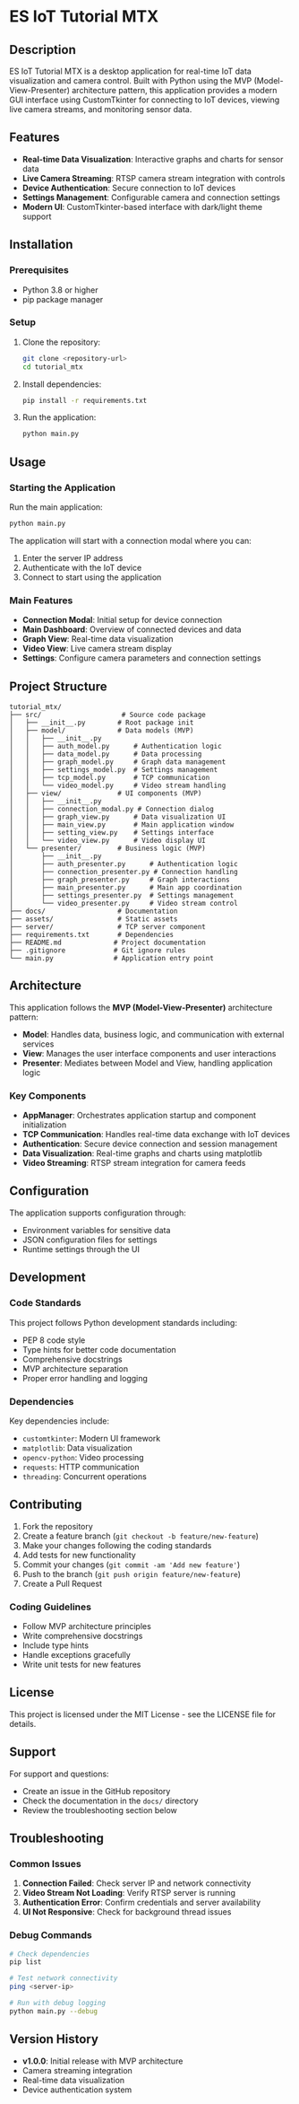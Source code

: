 # ES IoT Tutorial MTX

## Description

ES IoT Tutorial MTX is a desktop application for real-time IoT data visualization and camera control. Built with Python using the MVP (Model-View-Presenter) architecture pattern, this application provides a modern GUI interface using CustomTkinter for connecting to IoT devices, viewing live camera streams, and monitoring sensor data.

## Features

- **Real-time Data Visualization**: Interactive graphs and charts for sensor data
- **Live Camera Streaming**: RTSP camera stream integration with controls
- **Device Authentication**: Secure connection to IoT devices
- **Settings Management**: Configurable camera and connection settings
- **Modern UI**: CustomTkinter-based interface with dark/light theme support

## Installation

### Prerequisites

- Python 3.8 or higher
- pip package manager

### Setup

1. Clone the repository:
   ```bash
   git clone <repository-url>
   cd tutorial_mtx
   ```

2. Install dependencies:
   ```bash
   pip install -r requirements.txt
   ```

3. Run the application:
   ```bash
   python main.py
   ```

## Usage

### Starting the Application

Run the main application:
```bash
python main.py
```

The application will start with a connection modal where you can:
1. Enter the server IP address
2. Authenticate with the IoT device
3. Connect to start using the application

### Main Features

- **Connection Modal**: Initial setup for device connection
- **Main Dashboard**: Overview of connected devices and data
- **Graph View**: Real-time data visualization
- **Video View**: Live camera stream display
- **Settings**: Configure camera parameters and connection settings

## Project Structure

```
tutorial_mtx/
├── src/                    # Source code package
│   ├── __init__.py        # Root package init
│   ├── model/             # Data models (MVP)
│   │   ├── __init__.py
│   │   ├── auth_model.py      # Authentication logic
│   │   ├── data_model.py      # Data processing
│   │   ├── graph_model.py     # Graph data management
│   │   ├── settings_model.py  # Settings management
│   │   ├── tcp_model.py       # TCP communication
│   │   └── video_model.py     # Video stream handling
│   ├── view/              # UI components (MVP)
│   │   ├── __init__.py
│   │   ├── connection_modal.py # Connection dialog
│   │   ├── graph_view.py      # Data visualization UI
│   │   ├── main_view.py       # Main application window
│   │   ├── setting_view.py    # Settings interface
│   │   └── video_view.py      # Video display UI
│   └── presenter/         # Business logic (MVP)
│       ├── __init__.py
│       ├── auth_presenter.py      # Authentication logic
│       ├── connection_presenter.py # Connection handling
│       ├── graph_presenter.py     # Graph interactions
│       ├── main_presenter.py      # Main app coordination
│       ├── settings_presenter.py  # Settings management
│       └── video_presenter.py     # Video stream control
├── docs/                  # Documentation
├── assets/                # Static assets
├── server/                # TCP server component
├── requirements.txt       # Dependencies
├── README.md             # Project documentation
├── .gitignore            # Git ignore rules
└── main.py               # Application entry point
```

## Architecture

This application follows the **MVP (Model-View-Presenter)** architecture pattern:

- **Model**: Handles data, business logic, and communication with external services
- **View**: Manages the user interface components and user interactions
- **Presenter**: Mediates between Model and View, handling application logic

### Key Components

- **AppManager**: Orchestrates application startup and component initialization
- **TCP Communication**: Handles real-time data exchange with IoT devices
- **Authentication**: Secure device connection and session management
- **Data Visualization**: Real-time graphs and charts using matplotlib
- **Video Streaming**: RTSP stream integration for camera feeds

## Configuration

The application supports configuration through:

- Environment variables for sensitive data
- JSON configuration files for settings
- Runtime settings through the UI

## Development

### Code Standards

This project follows Python development standards including:

- PEP 8 code style
- Type hints for better code documentation
- Comprehensive docstrings
- MVP architecture separation
- Proper error handling and logging

### Dependencies

Key dependencies include:

- `customtkinter`: Modern UI framework
- `matplotlib`: Data visualization
- `opencv-python`: Video processing
- `requests`: HTTP communication
- `threading`: Concurrent operations

## Contributing

1. Fork the repository
2. Create a feature branch (`git checkout -b feature/new-feature`)
3. Make your changes following the coding standards
4. Add tests for new functionality
5. Commit your changes (`git commit -am 'Add new feature'`)
6. Push to the branch (`git push origin feature/new-feature`)
7. Create a Pull Request

### Coding Guidelines

- Follow MVP architecture principles
- Write comprehensive docstrings
- Include type hints
- Handle exceptions gracefully
- Write unit tests for new features

## License

This project is licensed under the MIT License - see the LICENSE file for details.

## Support

For support and questions:

- Create an issue in the GitHub repository
- Check the documentation in the `docs/` directory
- Review the troubleshooting section below

## Troubleshooting

### Common Issues

1. **Connection Failed**: Check server IP and network connectivity
2. **Video Stream Not Loading**: Verify RTSP server is running
3. **Authentication Error**: Confirm credentials and server availability
4. **UI Not Responsive**: Check for background thread issues

### Debug Commands

```bash
# Check dependencies
pip list

# Test network connectivity
ping <server-ip>

# Run with debug logging
python main.py --debug
```

## Version History

- **v1.0.0**: Initial release with MVP architecture
- Camera streaming integration
- Real-time data visualization
- Device authentication system

